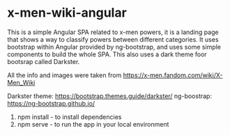 # x-men-wiki-angular
This is a simple Angular SPA related to x-men powers, it is a landing page that shows a way to classify powers between different categories. It uses bootstrap within Angular provided by ng-bootstrap, and uses some simple components to build the whole SPA. This also uses a dark theme foor bootsrap called Darkster.

All the info and images were taken from https://x-men.fandom.com/wiki/X-Men_Wiki

Darkster theme: https://bootstrap.themes.guide/darkster/
ng-boostrap: https://ng-bootstrap.github.io/

1. npm install - to install dependencies
2. npm serve - to run the app in your local environment
